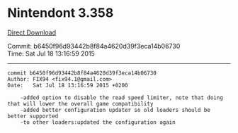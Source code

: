 # Nintendont 3.358
[Direct Download](./Nintendont.zip)

Commit: b6450f96d93442b8f84a4620d39f3eca14b06730  
Time: Sat Jul 18 13:16:59 2015   

-----

```
commit b6450f96d93442b8f84a4620d39f3eca14b06730
Author: FIX94 <fix94.1@gmail.com>
Date:   Sat Jul 18 13:16:59 2015 +0200

    -added option to disable the read speed limiter, note that doing that will lower the overall game compatibility
    -added better configuration updater so old loaders should be better supported
    -to other loaders:updated the configuration again
```
